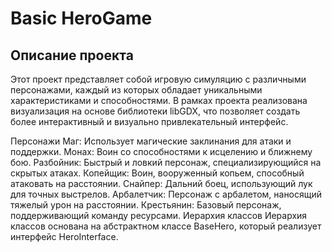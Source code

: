 # Basic HeroGame
## Описание проекта
Этот проект представляет собой игровую симуляцию с различными персонажами, каждый из которых обладает уникальными характеристиками и способностями. В рамках проекта реализована визуализация на основе библиотеки libGDX, что позволяет создать более интерактивный и визуально привлекательный интерфейс.

Персонажи
Маг: Использует магические заклинания для атаки и поддержки.
Монах: Воин со способностями к исцелению и ближнему бою.
Разбойник: Быстрый и ловкий персонаж, специализирующийся на скрытых атаках.
Копейщик: Воин, вооруженный копьем, способный атаковать на расстоянии.
Снайпер: Дальний боец, использующий лук для точных выстрелов.
Арбалетчик: Персонаж с арбалетом, наносящий тяжелый урон на расстоянии.
Крестьянин: Базовый персонаж, поддерживающий команду ресурсами.
Иерархия классов
Иерархия классов основана на абстрактном классе BaseHero, который реализует интерфейс HeroInterface.




